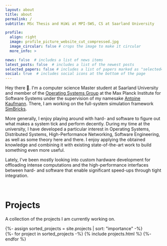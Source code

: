 ```yaml
---
layout: about
title: about
permalink: /
subtitle: MSc Thesis and HiWi at MPI-SWS, CS at Saarland University

profile:
  align: right
  image: profile_picture_website_cut_compressed.jpg
  image_circular: false # crops the image to make it circular
  more_info: >

news: false  # includes a list of news items
latest_posts: false  # includes a list of the newest posts
selected_papers: false # includes a list of papers marked as "selected={true}"
social: true  # includes social icons at the bottom of the page
---
```


Hey there 👋. I'm a computer science Master student at Saarland University and
member of the [Operating Systems Group](https://os.mpi-sws.org/) at the Max
Planck Institute for Software Systems under the supervision of my namesake
[Antoine Kaufmann](https://people.mpi-sws.org/~antoinek/). There, I am working
on the full-system simulation framework
[SimBricks](https://simbricks.github.io/).

More generally, I enjoy playing around with hard- and software to figure out
what makes a system tick and perform decently. During my time at the university,
I have developed a particular interest in Operating Systems, Distributed
Systems, High-Performance Networking, Software Engineering, as well as some
theory here and there. I enjoy applying the obtained knowledge and combining it
with existing state-of-the-art work to build something even more useful.

Lately, I've been mostly looking into custom hardware development for offloading
intense computations and the high-performance interfaces between hard- and
software that enable significant speed-ups through tight integration.

<br>

<h1 class="post-title">Projects</h1>
<p class="desc">A collection of the projects I am currently working on.</p>

<div class="projects">
  {%- assign sorted_projects = site.projects | sort: "importance" -%}
  <div class="flex-container">
    {%- for project in sorted_projects -%}
      {% include projects.html %}
    {%- endfor %}
  </div>
</div>

<br>